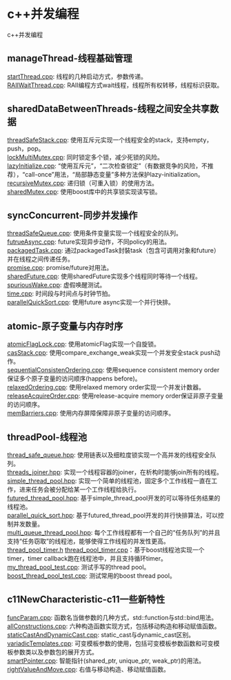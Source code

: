 # c++并发编程
c++并发编程

## manageThread-线程基础管理
[startThread.cpp](https://github.com/zhaocc1106/cpp_concurrent_program/blob/master/manageThread/startThread.cpp): 线程的几种启动方式，参数传递。<br>
[RAIIWaitThread.cpp](https://github.com/zhaocc1106/cpp_concurrent_program/blob/master/manageThread/RAIIWaitThread.cpp): RAII编程方式wait线程，线程所有权转移，线程标识获取。<br>

## sharedDataBetweenThreads-线程之间安全共享数据
[threadSafeStack.cpp](https://github.com/zhaocc1106/cpp_concurrent_program/blob/master/sharedDataBetweenThreads/threadSafeStack.cpp): 使用互斥元实现一个线程安全的stack，支持empty，push，pop。<br>
[lockMultiMutex.cpp](https://github.com/zhaocc1106/cpp_concurrent_program/blob/master/sharedDataBetweenThreads/lockMultiMutex.cpp): 同时锁定多个锁，减少死锁的风险。<br>
[lazyInitialize.cpp](https://github.com/zhaocc1106/cpp_concurrent_program/blob/master/sharedDataBetweenThreads/lazyIntialize.cpp): “使用互斥元”，“二次检查锁定”（有数据竞争的风险，不推荐），“call-once”用法，“局部静态变量”多种方法保护lazy-initialization。<br>
[recursiveMutex.cpp](https://github.com/zhaocc1106/cpp_concurrent_program/blob/master/sharedDataBetweenThreads/recursiveMutex.cpp): 递归锁（可重入锁）的使用方法。<br>
[sharedMutex.cpp](https://github.com/zhaocc1106/cpp_concurrent_program/blob/master/sharedDataBetweenThreads/sharedMutex.cpp): 使用boost库中的共享锁实现读写锁。<br>

## syncConcurrent-同步并发操作
[threadSafeQueue.cpp](https://github.com/zhaocc1106/cpp_concurrent_program/blob/master/syncConcurrent/threadSafeQueue.cpp): 使用条件变量实现一个线程安全的队列。<br>
[futrueAsync.cpp](https://github.com/zhaocc1106/cpp_concurrent_program/blob/master/syncConcurrent/futureAsync.cpp): future实现异步动作，不同policy的用法。<br>
[packagedTask.cpp](https://github.com/zhaocc1106/cpp_concurrent_program/blob/master/syncConcurrent/packagedTask.cpp): 通过packagedTask封裝task（包含可调用对象和future）并在线程之间传递任务。<br>
[promise.cpp](https://github.com/zhaocc1106/cpp_concurrent_program/blob/master/syncConcurrent/promise.cpp): promise/future对用法。<br>
[sharedFuture.cpp](https://github.com/zhaocc1106/cpp_concurrent_program/blob/master/syncConcurrent/sharedFuture.cpp): 使用sharedFuture实现多个线程同时等待一个线程。<br>
[spuriousWake.cpp](https://github.com/zhaocc1106/cpp_concurrent_program/blob/master/syncConcurrent/spuriousWake.cpp): 虚假唤醒测试。<br>
[time.cpp](https://github.com/zhaocc1106/cpp_concurrent_program/blob/master/syncConcurrent/time.cpp): 时间段与时间点与时钟节拍。<br>
[parallelQuickSort.cpp](https://github.com/zhaocc1106/cpp_concurrent_program/blob/master/syncConcurrent/parallelQuickSort.cpp): 使用future async实现一个并行快排。<br>

## atomic-原子变量与内存时序
[atomicFlagLock.cpp](https://github.com/zhaocc1106/cpp_concurrent_program/blob/master/atomic/atomicFlagLock.cpp): 使用atomicFlag实现一个自旋锁。<br>
[casStack.cpp](https://github.com/zhaocc1106/cpp_concurrent_program/blob/master/atomic/casStack.cpp): 使用compare_exchange_weak实现一个并发安全stack push动作。<br>
[sequentialConsistenOrdering.cpp](https://github.com/zhaocc1106/cpp_concurrent_program/blob/master/atomic/sequentialConsistenOrdering.cpp): 使用sequence consistent memory order保证多个原子变量的访问顺序(happens before)。<br>
[relaxedOrdering.cpp](https://github.com/zhaocc1106/cpp_concurrent_program/blob/master/atomic/relaxedOrdering.cpp): 使用relaxed memory order实现一个并发计数器。<br>
[releaseAcquireOrder.cpp](https://github.com/zhaocc1106/cpp_concurrent_program/blob/master/atomic/releaseAcquireOrder.cpp): 使用release-acquire memory order保证非原子变量的访问顺序。<br>
[memBarriers.cpp](https://github.com/zhaocc1106/cpp_concurrent_program/blob/master/atomic/memBarriers.cpp): 使用内存屏障保障非原子变量的访问顺序。<br>

## threadPool-线程池
[thread_safe_queue.hpp](https://github.com/zhaocc1106/cpp_concurrent_program/blob/master/threadPool/include/thread_safe_queue.hpp): 使用链表以及细粒度锁实现一个高并发的线程安全队列。<br>
[threads_joiner.hpp](https://github.com/zhaocc1106/cpp_concurrent_program/blob/master/threadPool/include/threads_joiner.hpp): 实现一个线程容器的joiner，在析构时能够join所有的线程。<br>
[simple_thread_pool.hpp](https://github.com/zhaocc1106/cpp_concurrent_program/blob/master/threadPool/include/simple_thread_pool.hpp): 实现一个简单的线程池，固定多个工作线程一直在工作，进来任务会被分配给某一个工作线程给执行。<br>
[futured_thread_pool.hpp](https://github.com/zhaocc1106/cpp_concurrent_program/blob/master/threadPool/include/futured_thread_pool.hpp): 基于simple_thread_pool开发的可以等待任务结果的线程池。<br>
[parallel_quick_sort.hpp](https://github.com/zhaocc1106/cpp_concurrent_program/blob/master/threadPool/include/parallel_quick_sort.hpp): 基于futured_thread_pool开发的并行快排算法，可以控制并发数量。<br>
[multi_queue_thread_pool.hpp](https://github.com/zhaocc1106/cpp_concurrent_program/blob/master/threadPool/include/multi_queue_thread_pool.hpp): 每个工作线程都有一个自己的“任务队列”的并且支持“任务窃取”的线程池，能够使得工作线程的并发性更高。<br>
[thread_pool_timer.h](https://github.com/zhaocc1106/cpp_concurrent_program/blob/master/threadPool/include/thread_pool_timer.h)  [thread_pool_timer.cpp](https://github.com/zhaocc1106/cpp_concurrent_program/blob/master/threadPool/src/thread_pool_timer.cpp)：基于boost线程池实现一个timer，timer callback跑在线程池中，并且支持循环timer。<br>
[my_thread_pool_test.cpp](https://github.com/zhaocc1106/cpp_concurrent_program/blob/master/threadPool/src/my_thread_pool_test.cpp): 测试手写的thread pool。<br>
[boost_thread_pool_test.cpp](https://github.com/zhaocc1106/cpp_concurrent_program/blob/master/threadPool/src/boost_thread_pool_test.cpp): 测试常用的boost thread pool。<br>


## c11NewCharacteristic-c11一些新特性
[funcParam.cpp](https://github.com/zhaocc1106/cpp_concurrent_program/blob/master/c11NewCharacteristic/funcParam.cpp): 函数名当做参数的几种方式，std::function与std::bind用法。<br>
[allConstructions.cpp](https://github.com/zhaocc1106/cpp_concurrent_program/blob/master/c11NewCharacteristic/allConstructions.cpp): 六种构造函数实现方式，包括移动构造和移动赋值函数。<br>
[staticCastAndDynamicCast.cpp](https://github.com/zhaocc1106/cpp_concurrent_program/blob/master/c11NewCharacteristic/staticCastAndDynamicCast.cpp): static_cast与dynamic_cast区别。<br>
[variadicTemplates.cpp](https://github.com/zhaocc1106/cpp_concurrent_program/blob/master/c11NewCharacteristic/variadicTemplates.cpp): 可变模板参数的使用，包括可变模板参数函数和可变模板参数类以及参数包的展开方式。<br>
[smartPointer.cpp](https://github.com/zhaocc1106/cpp_concurrent_program/blob/master/c11NewCharacteristic/smartPointer.cpp): 智能指针(shared_ptr, unique_ptr, weak_ptr)的用法。<br>
[rightValueAndMove.cpp](https://github.com/zhaocc1106/cpp_concurrent_program/blob/master/c11NewCharacteristic/rightValueAndMove.cpp): 右值与移动构造、移动赋值函数。<br>
